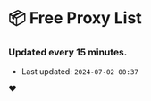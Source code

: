 # :package: Free Proxy List
### Updated every 15 minutes.

- Last updated: `2024-07-02 00:37`

:heart:

